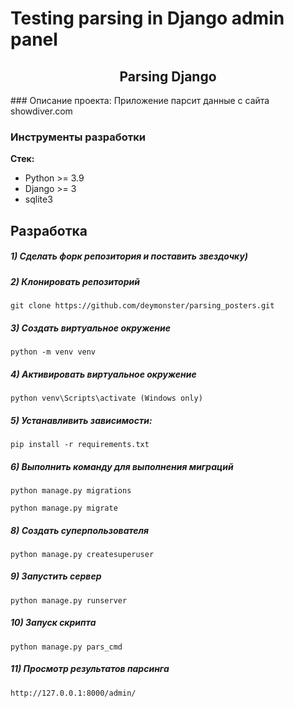 #  Testing parsing in Django admin panel #
<h2 align="center">Parsing Django</h2>
### Описание проекта:
Приложение парсит данные с сайта showdiver.com


### Инструменты разработки

**Стек:**
- Python >= 3.9
- Django >= 3
- sqlite3

## Разработка

##### 1) Сделать форк репозитория и поставить звездочку)

##### 2) Клонировать репозиторий

    git clone https://github.com/deymonster/parsing_posters.git

##### 3) Создать виртуальное окружение

    python -m venv venv
    
##### 4) Активировать виртуальное окружение
    python venv\Scripts\activate (Windows only)

##### 5) Устанавливить зависимости:

    pip install -r requirements.txt

##### 6) Выполнить команду для выполнения миграций

    python manage.py migrations

    python manage.py migrate
    
##### 8) Создать суперпользователя

    python manage.py createsuperuser
    
##### 9) Запустить сервер

    python manage.py runserver

##### 10) Запуск скрипта
    python manage.py pars_cmd

##### 11) Просмотр результатов парсинга
    http://127.0.0.1:8000/admin/


